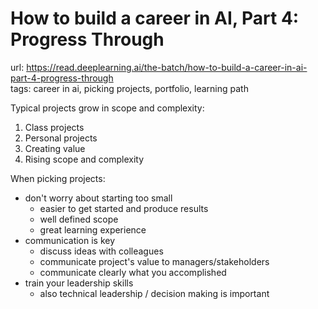 # How to build a career in AI, Part 4: Progress Through

url: <https://read.deeplearning.ai/the-batch/how-to-build-a-career-in-ai-part-4-progress-through> \
tags: career in ai, picking projects, portfolio, learning path

Typical projects grow in scope and complexity:

1. Class projects
2. Personal projects
3. Creating value
4. Rising scope and complexity

When picking projects:

- don't worry about starting too small
  - easier to get started and produce results
  - well defined scope
  - great learning experience
- communication is key
  - discuss ideas with colleagues
  - communicate project's value to managers/stakeholders
  - communicate clearly what you accomplished
- train your leadership skills
  - also technical leadership / decision making is important
